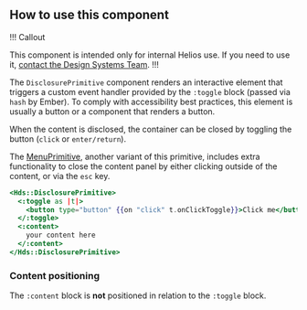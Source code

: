 
## How to use this component

!!! Callout

This component is intended only for internal Helios use. If you need to use it, [contact the Design Systems Team](/about/support).
!!!

The `DisclosurePrimitive` component renders an interactive element that triggers a custom event handler provided by the `:toggle` block (passed via `hash` by Ember). To comply with accessibility best practices, this element is usually a button or a component that renders a button.

When the content is disclosed, the container can be closed by toggling the button (`click` or `enter/return`).

The [MenuPrimitive](/utilities/menu-primitive), another variant of this primitive, includes extra functionality to close the content panel by either clicking outside of the content, or via the `esc` key.

```handlebars
<Hds::DisclosurePrimitive>
  <:toggle as |t|>
    <button type="button" {{on "click" t.onClickToggle}}>Click me</button>
  </:toggle>
  <:content>
    your content here
  </:content>
</Hds::DisclosurePrimitive>
```

### Content positioning

The `:content` block is **not** positioned in relation to the `:toggle` block.
